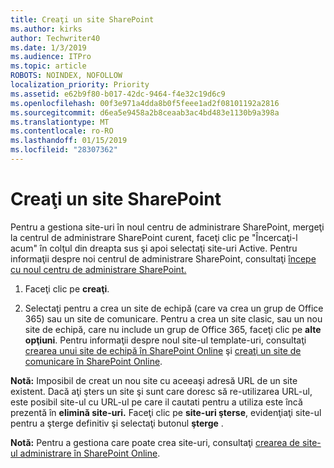 ```yaml
---
title: Creaţi un site SharePoint
ms.author: kirks
author: Techwriter40
ms.date: 1/3/2019
ms.audience: ITPro
ms.topic: article
ROBOTS: NOINDEX, NOFOLLOW
localization_priority: Priority
ms.assetid: e62b9f80-b017-42dc-9464-f4e32c19d6c9
ms.openlocfilehash: 00f3e971a4dda8b0f5feee1ad2f08101192a2816
ms.sourcegitcommit: d6ea5e9458a2b8ceaab3ac4bd483e1130b9a398a
ms.translationtype: MT
ms.contentlocale: ro-RO
ms.lasthandoff: 01/15/2019
ms.locfileid: "28307362"
---
```

# <a name="create-a-sharepoint-site"></a>Creaţi un site SharePoint

Pentru a gestiona site-uri în noul centru de administrare SharePoint, mergeţi la centrul de administrare SharePoint curent, faceţi clic pe "Încercaţi-l acum" în colţul din dreapta sus şi apoi selectaţi site-uri Active. Pentru informaţii despre noi centrul de administrare SharePoint, consultaţi [începe cu noul centru de administrare SharePoint.](https://docs.microsoft.com/en-us/sharepoint/get-started-new-admin-center)
  
1. Faceţi clic pe **creaţi**. 
    
2. Selectaţi pentru a crea un site de echipă (care va crea un grup de Office 365) sau un site de comunicare. Pentru a crea un site clasic, sau un nou site de echipă, care nu include un grup de Office 365, faceţi clic pe **alte opţiuni**. Pentru informaţii despre noul site-ul template-uri, consultaţi [crearea unui site de echipă în SharePoint Online](https://support.office.com/en-us/article/create-a-team-site-in-sharepoint-ef10c1e7-15f3-42a3-98aa-b5972711777d?ui=en-US&amp;rs=en-US&amp;ad=US) şi [creaţi un site de comunicare în SharePoint Online](https://support.office.com/article/7fb44b20-a72f-4d2c-9173-fc8f59ba50eb).
  
 **Notă:** Imposibil de creat un nou site cu aceeaşi adresă URL de un site existent. Dacă aţi şters un site şi sunt care doresc să re-utilizarea URL-ul, este posibil site-ul cu URL-ul pe care il cautati pentru a utiliza este încă prezentă în **elimină site-uri.** Faceţi clic pe **site-uri şterse**, evidenţiaţi site-ul pentru a şterge definitiv şi selectaţi butonul **şterge** . 
  
 **Notă:** Pentru a gestiona care poate crea site-uri, consultaţi [crearea de site-ul administrare în SharePoint Online](https://docs.microsoft.com/en-us/sharepoint/manage-site-creation).
    

